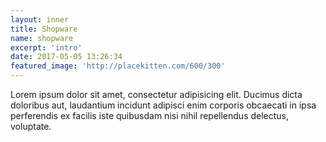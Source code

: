 ```yaml
---
layout: inner
title: Shopware
name: shopware
excerpt: 'intro'
date: 2017-05-05 13:26:34
featured_image: 'http://placekitten.com/600/300'
---
```


Lorem ipsum dolor sit amet, consectetur adipisicing elit. Ducimus dicta doloribus aut, laudantium incidunt adipisci enim corporis obcaecati in ipsa perferendis ex facilis iste quibusdam nisi nihil repellendus delectus, voluptate.